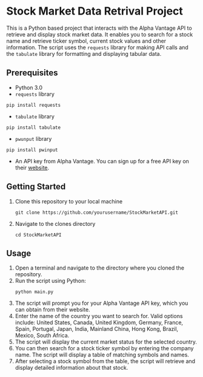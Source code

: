 # Stock Market Data Retrival Project

This is a Python based project that interacts with the Alpha Vantage API to retrieve and display stock market data.
It enables you to search for a stock name and retrieve ticker symbol, current stock values and other information.
The script uses the `requests` library for making API calls and the `tabulate` library for formatting and displaying tabular data.

## Prerequisites
- Python 3.0
- `requests` library
```shell
pip install requests
```
- `tabulate` library
```shell
pip install tabulate
```
- `pwunput` library
```shell
pip install pwinput
```
- An API key from Alpha Vantage. You can sign up for a free API key on their [website](https://www.alphavantage.co/support/#api-key).

## Getting Started
1. Clone this repository to your local machine
    ```shell
    git clone https://github.com/yourusername/StockMarketAPI.git
    ```
2. Navigate to the clones directory
    ```shell
    cd StockMarketAPI
    ``` 
## Usage
1. Open a terminal and navigate to the directory where you cloned the repository.
2. Run the script using Python:
    ```shell
    python main.py
    ```
3. The script will prompt you for your Alpha Vantage API key, which you can obtain from their website.
4. Enter the name of the country you want to search for. Valid options include: United States, Canada, United Kingdom, Germany, France, Spain, Portugal, Japan, India, Mainland China, Hong Kong, Brazil, Mexico, South Africa.
5. The script will display the current market status for the selected country.
6. You can then search for a stock ticker symbol by entering the company name. The script will display a table of matching symbols and names.
7. After selecting a stock symbol from the table, the script will retrieve and display detailed information about that stock.